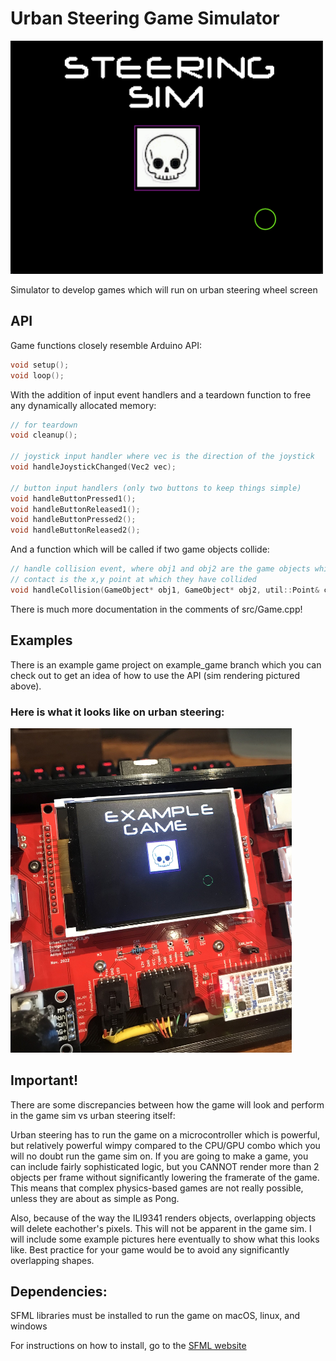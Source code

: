 # Urban Steering Game Simulator

<img src="https://github.com/supermileage/steering-game-sim/blob/main/media/Example.png" width="500">

Simulator to develop games which will run on urban steering wheel screen

## API

Game functions closely resemble Arduino API:

```C++
void setup();
void loop();
```

With the addition of input event handlers and a teardown function to free any dynamically allocated memory:

```C++
// for teardown
void cleanup();

// joystick input handler where vec is the direction of the joystick
void handleJoystickChanged(Vec2 vec);

// button input handlers (only two buttons to keep things simple)
void handleButtonPressed1();
void handleButtonReleased1();
void handleButtonPressed2();
void handleButtonReleased2();
```

And a function which will be called if two game objects collide:
```C++
// handle collision event, where obj1 and obj2 are the game objects which have collided
// contact is the x,y point at which they have collided
void handleCollision(GameObject* obj1, GameObject* obj2, util::Point& contact);
```

There is much more documentation in the comments of src/Game.cpp!

## Examples

There is an example game project on example_game branch which you can check out to get an idea of how to use the API (sim rendering pictured above).  

### Here is what it looks like on urban steering:

<img src="https://github.com/supermileage/steering-game-sim/blob/main/media/Example_Steering.jpg" width="450">

## Important!
There are some discrepancies between how the game will look and perform in the game sim vs urban steering itself:

Urban steering has to run the game on a microcontroller which is powerful, but relatively powerful wimpy compared to the CPU/GPU combo which you will no doubt run the game sim on.  If you are going to make a game, you can include fairly sophisticated logic, but you CANNOT render more than 2 objects per frame without significantly lowering the framerate of the game.  This means that complex physics-based games are not really possible, unless they are about as simple as Pong.

Also, because of the way the ILI9341 renders objects, overlapping objects will delete eachother's pixels.  This will not be apparent in the game sim.  I will include some example pictures here eventually to show what this looks like.  Best practice for your game would be to avoid any significantly overlapping shapes.

## Dependencies:
SFML libraries must be installed to run the game on macOS, linux, and windows

For instructions on how to install, go to the [SFML website](https://www.sfml-dev.org/)

